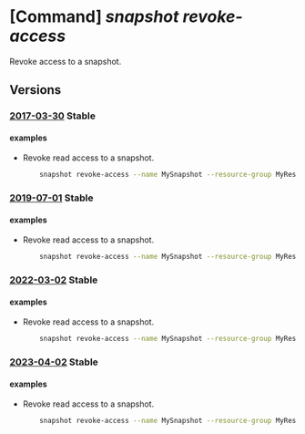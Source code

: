 # [Command] _snapshot revoke-access_

Revoke access to a snapshot.

## Versions

### [2017-03-30](/Resources/mgmt-plane/L3N1YnNjcmlwdGlvbnMve30vcmVzb3VyY2Vncm91cHMve30vcHJvdmlkZXJzL21pY3Jvc29mdC5jb21wdXRlL3NuYXBzaG90cy97fS9lbmRnZXRhY2Nlc3M=/2017-03-30.xml) **Stable**

<!-- mgmt-plane /subscriptions/{}/resourcegroups/{}/providers/microsoft.compute/snapshots/{}/endgetaccess 2017-03-30 -->

#### examples

- Revoke read access to a snapshot.
    ```bash
        snapshot revoke-access --name MySnapshot --resource-group MyResourceGroup
    ```

### [2019-07-01](/Resources/mgmt-plane/L3N1YnNjcmlwdGlvbnMve30vcmVzb3VyY2Vncm91cHMve30vcHJvdmlkZXJzL21pY3Jvc29mdC5jb21wdXRlL3NuYXBzaG90cy97fS9lbmRnZXRhY2Nlc3M=/2019-07-01.xml) **Stable**

<!-- mgmt-plane /subscriptions/{}/resourcegroups/{}/providers/microsoft.compute/snapshots/{}/endgetaccess 2019-07-01 -->

#### examples

- Revoke read access to a snapshot.
    ```bash
        snapshot revoke-access --name MySnapshot --resource-group MyResourceGroup
    ```

### [2022-03-02](/Resources/mgmt-plane/L3N1YnNjcmlwdGlvbnMve30vcmVzb3VyY2Vncm91cHMve30vcHJvdmlkZXJzL21pY3Jvc29mdC5jb21wdXRlL3NuYXBzaG90cy97fS9lbmRnZXRhY2Nlc3M=/2022-03-02.xml) **Stable**

<!-- mgmt-plane /subscriptions/{}/resourcegroups/{}/providers/microsoft.compute/snapshots/{}/endgetaccess 2022-03-02 -->

#### examples

- Revoke read access to a snapshot.
    ```bash
        snapshot revoke-access --name MySnapshot --resource-group MyResourceGroup
    ```

### [2023-04-02](/Resources/mgmt-plane/L3N1YnNjcmlwdGlvbnMve30vcmVzb3VyY2Vncm91cHMve30vcHJvdmlkZXJzL21pY3Jvc29mdC5jb21wdXRlL3NuYXBzaG90cy97fS9lbmRnZXRhY2Nlc3M=/2023-04-02.xml) **Stable**

<!-- mgmt-plane /subscriptions/{}/resourcegroups/{}/providers/microsoft.compute/snapshots/{}/endgetaccess 2023-04-02 -->

#### examples

- Revoke read access to a snapshot.
    ```bash
        snapshot revoke-access --name MySnapshot --resource-group MyResourceGroup
    ```
